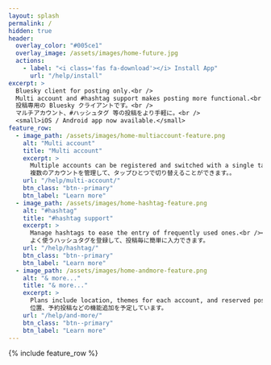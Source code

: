 ```yaml
---
layout: splash
permalink: /
hidden: true
header:
  overlay_color: "#005ce1"
  overlay_image: /assets/images/home-future.jpg
  actions:
    - label: "<i class='fas fa-download'></i> Install App"
      url: "/help/install"
excerpt: >
  Bluesky client for posting only.<br />
  Multi account and #hashtag support makes posting more functional.<br />
  投稿専用の Bluesky クライアントです。<br />
  マルチアカウント、#ハッシュタグ 等の投稿をより手軽に。<br /> 
  <small>iOS / Android app now available.</small>
feature_row:
  - image_path: /assets/images/home-multiaccount-feature.png
    alt: "Multi account"
    title: "Multi account"
    excerpt: >
      Multiple accounts can be registered and switched with a single tap on the home page.<br /><br />
      複数のアカウントを管理して、タップひとつで切り替えることができます。。
    url: "/help/multi-account/"
    btn_class: "btn--primary"
    btn_label: "Learn more"
  - image_path: /assets/images/home-hashtag-feature.png
    alt: "#hashtag"
    title: "#hashtag support"
    excerpt: >
      Manage hashtags to ease the entry of frequently used ones.<br /><br />
      よく使うハッシュタグを登録して、投稿毎に簡単に入力できます。
    url: "/help/hashtag/"
    btn_class: "btn--primary"
    btn_label: "Learn more"
  - image_path: /assets/images/home-andmore-feature.png
    alt: "& more..."
    title: "& more..."
    excerpt: >
      Plans include location, themes for each account, and reserved postings.<br /><br />
      位置、予約投稿などの機能追加を予定しています。
    url: "/help/and-more/"
    btn_class: "btn--primary"
    btn_label: "Learn more"      
---
```


{% include feature_row %}